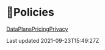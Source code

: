 # 🔆Policies

[Data](/platform/policies/data)[Plans](/platform/policies/plans)[Pricing](/platform/policies/pricing)[Privacy](/platform/policies/privacy)

Last updated 2021-09-23T15:49:27Z